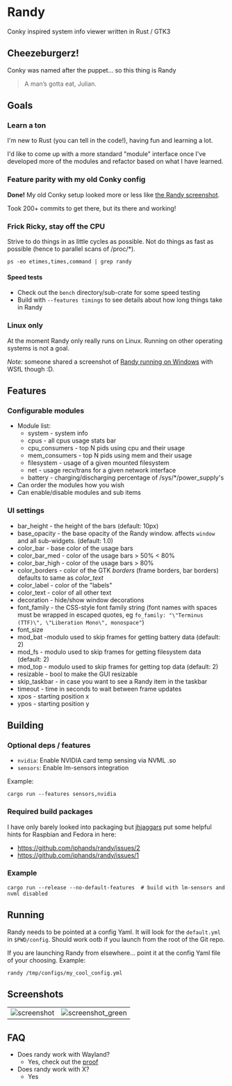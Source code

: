 # Randy
Conky inspired system info viewer written in Rust / GTK3

## Cheezeburgerz!
Conky was named after the puppet... so this thing is Randy
> A man’s gotta eat, Julian.

## Goals
### Learn a ton
I'm new to Rust (you can tell in the code!), having fun and learning a lot.

I'd like to come up with a more standard "module" interface once I've developed more of the modules and refactor based on what I have learned.

### Feature parity with my old Conky config
**Done!** My old Conky setup looked more or less like [the Randy screenshot](https://github.com/iphands/randy#screenshots).

Took 200+ commits to get there, but its there and working!

### Frick Ricky, stay off the CPU
Strive to do things in as little cycles as possible.
Not do things as fast as possible (hence to parallel scans of /proc/*).
```shell
ps -eo etimes,times,command | grep randy
```

#### Speed tests
* Check out the `bench` directory/sub-crate for some speed testing
* Build with `--features timings` to see details about how long things take in Randy

### Linux only
At the moment Randy only really runs on Linux. Running on other operating systems is not a goal.

*Note:* someone shared a screenshot of [Randy running on Windows](https://raw.githubusercontent.com/iphands/ronky/main/assets/winderz.png) with WSfL though :D.

## Features

### Configurable modules
* Module list:
  * system - system info
  * cpus - all cpus usage stats bar
  * cpu_consumers - top N pids using cpu and their usage
  * mem_consumers - top N pids using mem and their usage
  * filesystem - usage of a given mounted filesystem
  * net - usage recv/trans for a given network interface
  * battery - charging/discharging percentage of /sys/*/power_supply's
* Can order the modules how you wish
* Can enable/disable modules and sub items

### UI settings
* bar_height - the height of the bars (default: 10px)
* base_opacity - the base opacity of the Randy window.  affects `window` and all sub-widgets. (default: 1.0)
* color_bar - base color of the usage bars
* color_bar_med - color of the usage bars > 50% < 80%
* color_bar_high - color of the usage bars > 80%
* color_borders - color of the GTK *borders* (frame borders, bar borders) defaults to same as *color_text*
* color_label - color of the "labels"
* color_text - color of all other text
* decoration - hide/show window decorations
* font_family - the CSS-style font family string (font names with spaces must be wrapped in escaped quotes, eg `fo_family: "\"Terminus (TTF)\", \"Liberation Mono\", monospace"`)
* font_size
* mod_bat -modulo used to skip frames for getting battery data (default: 2)
* mod_fs - modulo used to skip frames for getting filesystem data (default: 2)
* mod_top - modulo used to skip frames for getting top data (default: 2)
* resizable - bool to make the GUI resizable
* skip_taskbar - in case you want to see a Randy item in the taskbar
* timeout - time in seconds to wait between frame updates
* xpos - starting position x
* ypos - starting position y

## Building
### Optional deps / features
* `nvidia`: Enable NVIDIA card temp sensing via NVML .so
* `sensors`: Enable lm-sensors integration

Example:
```shell
cargo run --features sensors,nvidia
```

### Required build packages
I have only barely looked into packaging but [jhjaggars](https://github.com/jhjaggars) put some helpful hints for Raspbian and Fedora in here:
* https://github.com/iphands/randy/issues/2
* https://github.com/iphands/randy/issues/1

### Example
```shell
cargo run --release --no-default-features  # build with lm-sensors and nvml disabled
```

## Running
Randy needs to be pointed at a config Yaml.
It will look for the `default.yml` in `$PWD/config`. Should work ootb if you launch from the root of the Git repo.

If you are launching Randy from elsewhere... point it at the config Yaml file of your choosing.
Example:
```shell
randy /tmp/configs/my_cool_config.yml
```

## Screenshots
<table>
 <tr>
  <td><img src="https://raw.githubusercontent.com/iphands/ronky/main/assets/screenshot.png" alt="screenshot"></td>
  <td><img src="https://raw.githubusercontent.com/iphands/ronky/main/assets/green.png" alt="screenshot_green"></td>
 </tr>
</table>

## FAQ
* Does randy work with Wayland?
  * Yes, check out the [proof](https://raw.githubusercontent.com/iphands/ronky/main/assets/wayland.png)
* Does randy work with X?
  * Yes
